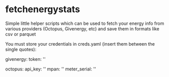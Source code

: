 # fetchenergystats
Simple little helper scripts which can be used to fetch your energy info from various providers (Octopus, Givenergy, etc) and save them in formats like csv or parquet

You must store your credentials in creds.yaml (insert them between the single quotes):

givenergy:
  token: ''

octopus:
  api_key: ''
  mpan: ''
  meter_serial: ''
